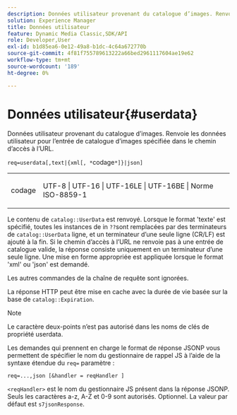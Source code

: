 ```yaml
---
description: Données utilisateur provenant du catalogue d’images. Renvoie les données utilisateur pour l’entrée de catalogue d’images spécifiée dans le chemin d’accès à l’URL.
solution: Experience Manager
title: Données utilisateur
feature: Dynamic Media Classic,SDK/API
role: Developer,User
exl-id: b1d85ea6-0e12-49a8-b1dc-4c64a672770b
source-git-commit: 4f81f755789613222a66bed2961117604ae19e62
workflow-type: tm+mt
source-wordcount: '189'
ht-degree: 0%

---
```


# Données utilisateur{#userdata}

Données utilisateur provenant du catalogue d’images. Renvoie les données utilisateur pour l’entrée de catalogue d’images spécifiée dans le chemin d’accès à l’URL.

`req=userdata[,text|{xml[, *`codage`*]}|json]`

<table id="simpletable_F9D94C83865F4216BCF7987C32FACC46"> 
 <tr class="strow"> 
  <td class="stentry"> <p><span class="varname"> codage</span> </p> </td> 
  <td class="stentry"> <p><span class="codeph"> UTF-8 | UTF-16 | UTF-16LE | UTF-16BE | Norme ISO-8859-1</span> </p></td> 
 </tr> 
</table>

Le contenu de `catalog::UserData` est renvoyé. Lorsque le format &#39;texte&#39; est spécifié, toutes les instances de in `??`sont remplacées par des terminateurs de `catalog::UserData` ligne, et un terminateur d’une seule ligne (CR/LF) est ajouté à la fin. Si le chemin d’accès à l’URL ne renvoie pas à une entrée de catalogue valide, la réponse consiste uniquement en un terminateur d’une seule ligne. Une mise en forme appropriée est appliquée lorsque le format &#39;xml&#39; ou &#39;json&#39; est demandé.

Les autres commandes de la chaîne de requête sont ignorées.

La réponse HTTP peut être mise en cache avec la durée de vie basée sur la base de `catalog::Expiration`.

>[!NOTE]
>
>Le caractère deux-points n’est pas autorisé dans les noms de clés de propriété userdata.

Les demandes qui prennent en charge le format de réponse JSONP vous permettent de spécifier le nom du gestionnaire de rappel JS à l’aide de la syntaxe étendue du `req=` paramètre :

`req=...,json [&handler = reqHandler ]`

`<reqHandler>` est le nom du gestionnaire JS présent dans la réponse JSONP. Seuls les caractères a-z, A-Z et 0-9 sont autorisés. Optionnel. La valeur par défaut est `s7jsonResponse`.
